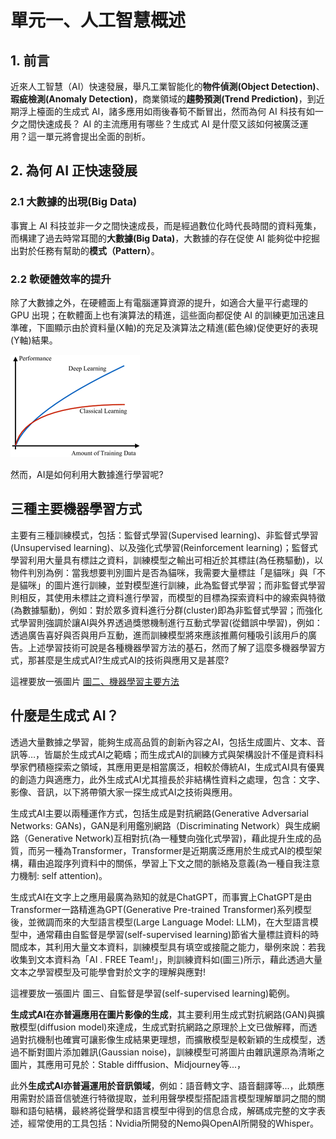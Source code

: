 # 單元一、人工智慧概述
## 1. 前言
近來人工智慧（AI）快速發展，舉凡工業智能化的**物件偵測(Object Detection)**、**瑕疵檢測(Anomaly Detection)**，商業領域的**趨勢預測(Trend Prediction)**，到近期浮上檯面的生成式 AI，諸多應用如雨後春筍不斷冒出，然而為何 AI 科技有如一夕之間快速成長？ AI 的主流應用有哪些？生成式 AI 是什麼又該如何被廣泛運用？這一單元將會提出全面的剖析。

## 2. 為何 AI 正快速發展
### 2.1 大數據的出現(Big Data)
事實上 AI 科技並非一夕之間快速成長，而是經過數位化時代長時間的資料蒐集，而構建了過去時常耳聞的**大數據(Big Data)**，大數據的存在促使 AI 能夠從中挖掘出對於任務有幫助的**模式（Pattern）**。

### 2.2 軟硬體效率的提升
除了大數據之外，在硬體面上有電腦運算資源的提升，如適合大量平行處理的 GPU 出現；在軟體面上也有演算法的精進，這些面向都促使 AI 的訓練更加迅速且準確，下圖顯示由於資料量(X軸)的充足及演算法之精進(藍色線)促使更好的表現(Y軸)結果。

![圖一、資料量與演算法對於模型表現之影響。](https://github.com/AI-FREE-Team/Generative-AI-Industrial-Case-Study/blob/main/%E6%95%99%E6%A1%881%EF%BC%9A%E7%94%9F%E6%88%90%E5%BC%8FAI%E5%9F%BA%E7%A4%8E/pics/unit1/%E5%9C%96%E4%B8%80%E3%80%81%E8%B3%87%E6%96%99%E9%87%8F%E8%88%87%E6%BC%94%E7%AE%97%E6%B3%95%E5%B0%8D%E6%96%BC%E6%A8%A1%E5%9E%8B%E8%A1%A8%E7%8F%BE%E4%B9%8B%E5%BD%B1%E9%9F%BF.png)

然而，AI是如何利用大數據進行學習呢?

## 三種主要機器學習方式
主要有三種訓練模式，包括：監督式學習(Supervised learning)、非監督式學習(Unsupervised learning)、以及強化式學習(Reinforcement learning)；監督式學習利用大量具有標註之資料，訓練模型之輸出可相近於其標註(為任務驅動)，以物件判別為例：當我想要判別圖片是否為貓咪，我需要大量標註「是貓咪」與「不是貓咪」的圖片進行訓練，並對模型進行訓練，此為監督式學習；而非監督式學習則相反，其使用未標註之資料進行學習，而模型的目標為探索資料中的線索與特徵(為數據驅動)，例如：對於眾多資料進行分群(cluster)即為非監督式學習；而強化式學習則強調於讓AI與外界透過獎懲機制進行互動式學習(從錯誤中學習)，例如：透過廣告喜好與否與用戶互動，進而訓練模型將來應該推薦何種吸引該用戶的廣告。上述學習技術可說是各種機器學習方法的基石，然而了解了這麼多機器學習方式，那甚麼是生成式AI?生成式AI的技術與應用又是甚麼?

這裡要放一張圖片
[圖二、機器學習主要方法](https://leovan.me/cn/2020/05/introduction-of-reinforcement-learning/)

## 什麼是生成式 AI？
透過大量數據之學習，能夠生成高品質的創新內容之AI，包括生成圖片、文本、音訊等…，皆屬於生成式AI之範疇；而生成式AI的訓練方式與架構設計不僅是資料科學家們積極探索之領域，其應用更是相當廣泛，相較於傳統AI，生成式AI具有優異的創造力與適應力，此外生成式AI尤其擅長於非結構性資料之處理，包含：文字、影像、音訊，以下將帶領大家一探生成式AI之技術與應用。

生成式AI主要以兩種運作方式，包括生成是對抗網路(Generative Adversarial Networks: GANs)，GAN是利用鑑別網路（Discriminating Network）與生成網路（Generative Network)互相對抗(為一種雙向強化式學習)，藉此提升生成的品質，而另一種為Transformer，Transformer是近期廣泛應用於生成式AI的模型架構，藉由追蹤序列資料中的關係，學習上下文之間的脈絡及意義(為一種自我注意力機制: self attention)。

生成式AI在文字上之應用最廣為熟知的就是ChatGPT，而事實上ChatGPT是由Transformer一路精進為GPT(Generative Pre-trained Transformer)系列模型後，並微調而來的大型語言模型(Large Language Model: LLM)，在大型語言模型中，通常藉由自監督是學習(self-supervised learning)節省大量標註資料的時間成本，其利用大量文本資料，訓練模型具有填空或接龍之能力，舉例來說：若我收集到文本資料為「AI . FREE Team!」，則訓練資料如(圖三)所示，藉此透過大量文本之學習模型及可能學會對於文字的理解與應對!

這裡要放一張圖片
圖三、自監督是學習(self-supervised learning)範例。

**生成式AI在亦普遍應用在圖片影像的生成**，其主要利用生成式對抗網路(GAN)與擴散模型(diffusion model)來達成，生成式對抗網路之原理於上文已做解釋，而透過對抗機制也確實可讓影像生成結果更理想，而擴散模型是較新穎的生成模型，透過不斷對圖片添加雜訊(Gaussian noise)，訓練模型可將圖片由雜訊還原為清晰之圖片，其應用可見於：Stable difffusion、Midjourney等...，

此外**生成式AI亦普遍運用於音訊領域**，例如：語音轉文字、語音翻譯等...，此類應用需對於語音信號進行特徵提取，並利用聲學模型搭配語言模型理解單詞之間的關聯和語句結構，最終將從聲學和語言模型中得到的信息合成，解碼成完整的文字表述，經常使用的工具包括：Nvidia所開發的Nemo與OpenAI所開發的Whisper。
